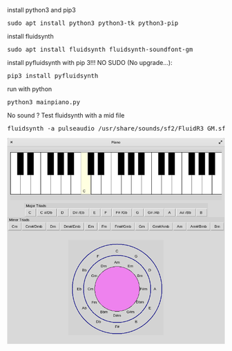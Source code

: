 install python3 and pip3
<pre>sudo apt install python3 python3-tk python3-pip </pre>

install fluidsynth 
<pre>sudo apt install fluidsynth fluidsynth-soundfont-gm </pre>

install  pyfluidsynth with pip 3!!! NO SUDO (No upgrade...):
<pre>pip3 install pyfluidsynth </pre>

run with python
<pre>python3 mainpiano.py </pre>
 

No sound ? Test fluidsynth with a mid file
<pre>fluidsynth -a pulseaudio /usr/share/sounds/sf2/FluidR3_GM.sf2 mymusicfile.mid </pre>


<p align="center"><img src="screenshot.png"/> </p>
